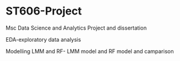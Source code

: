 # ST606-Project
Msc Data Science and Analytics Project and dissertation


EDA-exploratory data analysis



Modelling LMM and RF- LMM model and RF model and camparison
 
